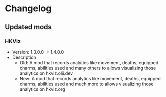 # Changelog


## Updated mods

### HKViz

- Version: 1.3.0.0 -> 1.4.0.0
- Description
  + Old: A mod that records analytics like movement, deaths, equipped charms, abilities used and many others to allows visualizing those analytics on hkviz.olii.dev
  + New: A mod that records analytics like movement, deaths, equipped charms, abilities used and much more to allows visualizing those analytics on hkviz.org

